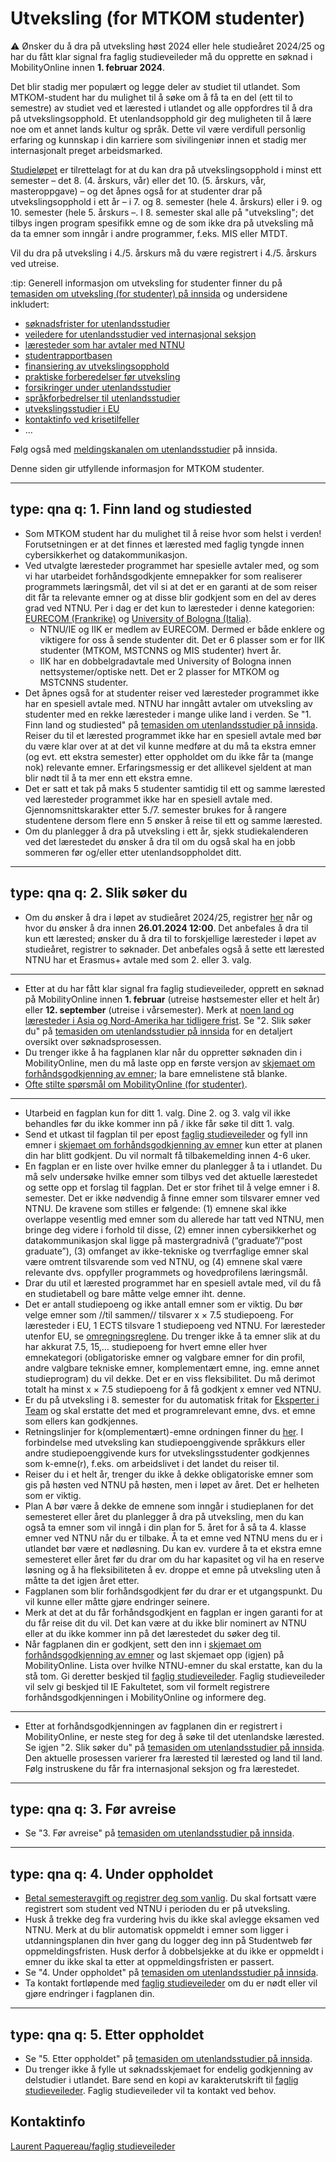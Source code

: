# Utveksling (for MTKOM studenter) 

:warning:
Ønsker du å dra på utveksling høst 2024 eller hele studieåret 2024/25 og har du fått klar signal fra faglig studieveileder må du opprette en søknad i MobilityOnline innen **1. februar 2024**.


Det blir stadig mer populært og legge deler av studiet til utlandet. Som MTKOM-student har du mulighet til å søke om å få ta en del (ett til to semestre) av studiet ved et lærested i utlandet og alle oppfordres til å dra på utvekslingsopphold. Et utenlandsopphold gir deg muligheten til å lære noe om et annet lands kultur og språk. Dette vil være verdifull personlig erfaring og kunnskap i din karriere som sivilingeniør innen et stadig mer internasjonalt preget arbeidsmarked.

[Studieløpet](https://edu.iik.ntnu.no/mtkom) er tilrettelagt for at du kan dra på utvekslingsopphold i minst ett semester – det 8. (4. årskurs, vår) eller det 10. (5. årskurs, vår, masteroppgave) – og det åpnes også for at studenter drar på utvekslingsopphold i ett år – i 7. og 8. semester (hele 4. årskurs) eller i 9. og 10. semester (hele 5. årskurs –. I 8. semester skal alle på "utveksling"; det tilbys ingen program spesifikk emne og de som ikke dra på utveksling må da ta emner som inngår i andre programmer, f.eks. MIS eller MTDT.

Vil du dra på utveksling i 4./5. årskurs må du være registrert i 4./5. årskurs ved utreise.


:tip:
Generell informasjon om utveksling for studenter finner du på [temasiden om utveksling (for studenter) på innsida](https://i.ntnu.no/utenlandsstudier) og undersidene inkludert:
- [søknadsfrister for utenlandsstudier](https://i.ntnu.no/wiki/-/wiki/Norsk/S%C3%B8knadsfrister+for+utenlandsstudier)
- [veiledere for utenlandsstudier ved internasjonal seksjon](https://i.ntnu.no/wiki/-/wiki/Norsk/Veiledere+for+utenlandsstudier)
- [læresteder som har avtaler med NTNU](https://i.ntnu.no/studiested-utland) 
- [studentrapportbasen](https://www.ntnu.no/studier/studier_i_utlandet/rapport/search.php)
- [finansiering av utvekslingsopphold](https://i.ntnu.no/wiki/-/wiki/Norsk/Finansiering+av+utvekslingsopphold)
- [praktiske forberedelser før utveksling](https://i.ntnu.no/wiki/-/wiki/Norsk/Praktiske+forberedelser+f%C3%B8r+utveksling)
- [forsikringer under utenlandsstudier](https://i.ntnu.no/wiki/-/wiki/Norsk/Forsikringer+under+utenlandsstudier)
- [språkforbedrelser til utenlandsstudier](https://i.ntnu.no/wiki/-/wiki/Norsk/Spr%C3%A5kforberedelser+til+utenlandsstudier)
- [utvekslingsstudier i EU](https://i.ntnu.no/wiki/-/wiki/Norsk/Utvekslingsstudier+i+EU)
- [kontaktinfo ved krisetilfeller](https://i.ntnu.no/wiki/-/wiki/Norsk/Krise+under+utenlandsstudiene)
- …

Følg også med [meldingskanalen om utenlandsstudier](https://innsida.ntnu.no/start#/feed/0925fb87-67fd-3c03-a35b-944cfb80c768) på innsida.

Denne siden gir utfyllende informasjon for MTKOM studenter.


---
type: qna
q: 1. Finn land og studiested
---
- Som MTKOM student har du mulighet til å reise hvor som helst i verden! Forutsetningen er at det finnes et lærested med faglig tyngde innen cybersikkerhet og datakommunikasjon. 
- Ved utvalgte læresteder programmet har spesielle avtaler med, og som vi har utarbeidet forhåndsgodkjente emnepakker for som realiserer programmets læringsmål, det vil si at det er en garanti at de som reiser dit får ta relevante emner og at disse blir godkjent som en del av deres grad ved NTNU. Per i dag er det kun to læresteder i denne kategorien: [EURECOM (Frankrike)](http://www.eurecom.fr/en) og [University of Bologna (Italia)](https://www.unibo.it/en/). 
    * NTNU/IE og IIK er medlem av EURECOM. Dermed er både enklere og viktigere for oss å sende studenter dit. Det er 6 plasser som er for IIK studenter (MTKOM, MSTCNNS og MIS studenter) hvert år.
    * IIK har en dobbelgradavtale med University of Bologna innen nettsystemer/optiske nett. Det er 2 plasser for MTKOM og MSTCNNS studenter.
- Det åpnes også for at studenter reiser ved læresteder programmet ikke har en spesiell avtale med. NTNU har inngått avtaler om utveksling av studenter med en rekke læresteder i mange ulike land i verden. Se "1. Finn land og studiested" på [temasiden om utenlandsstudier på innsida](https://i.ntnu.no/utenlandsstudier). Reiser du til et lærested programmet ikke har en spesiell avtale med bør du være klar over at at det vil kunne medføre at du må ta ekstra emner (og evt. ett ekstra semester) etter oppholdet om du ikke får ta (mange nok) relevante emner. Erfaringsmessig er det allikevel sjeldent at man blir nødt til å ta mer enn ett ekstra emne.
- Det er satt et tak på maks 5 studenter samtidig til ett og samme lærested ved læresteder programmet ikke har en spesiell avtale med. Gjennomsnittskarakter etter 5./7. semester brukes for å rangere studentene dersom flere enn 5 ønsker å reise til ett og samme lærested.
- Om du planlegger å dra på utveksling i ett år, sjekk studiekalenderen ved det lærestedet du ønsker å dra til om du også skal ha en jobb sommeren før og/eller etter utenlandsoppholdet ditt.


---
type: qna
q: 2. Slik søker du
---
- Om du ønsker å dra i løpet av studieåret 2024/25, registrer [her](https://s.ntnu.no/mtkom-utveksling-24-25) når og hvor du ønsker å dra innen **26.01.2024 12:00**. Det anbefales å dra til kun ett lærested; ønsker du å dra til to forskjellige læresteder i løpet av studieåret, registrer to søknader. Det anbefales også å sette ett lærested NTNU har et Erasmus+ avtale med som 2. eller 3. valg.
---
- Etter at du har fått klar signal fra faglig studieveileder, opprett en søknad på MobilityOnline innen **1. februar** (utreise høstsemester eller et helt år) eller **12. september** (utreise i vårsemester). Merk at [noen land og læresteder i Asia og Nord-Amerika har tidligere frist](https://i.ntnu.no/wiki/-/wiki/Norsk/S%C3%B8knadsfrister+for+utenlandsstudier). Se "2. Slik søker du" på [temasiden om utenlandsstudier på innsida](https://i.ntnu.no/utenlandsstudier) for en detaljert oversikt over søknadsprosessen.
- Du trenger ikke å ha fagplanen klar når du oppretter søknaden din i MobilityOnline, men du må laste opp en første versjon av [skjemaet om forhåndsgodkjenning av emner](https://www.ntnu.no/studier/studier_i_utlandet/rapport/tilleggskjema.php); la bare emnelistene stå blanke.
- [Ofte stilte spørsmål om MobilityOnline (for studenter)](https://i.ntnu.no/wiki/-/wiki/Norsk/Mobility-Online+for+studenter).
---
- Utarbeid en fagplan kun for ditt 1. valg. Dine 2. og 3. valg vil ikke behandles før du ikke kommer inn på / ikke får søke til ditt 1. valg. 
- Send et utkast til fagplan til per epost [faglig studieveileder](studieveileder@komtek.ntnu.no) og fyll inn emner i [skjemaet om forhåndsgodkjenning av emner](https://www.ntnu.no/studier/studier_i_utlandet/rapport/tilleggskjema.php) kun etter at planen din har blitt godkjent. Du vil normalt få tilbakemelding innen 4-6 uker.
- En fagplan er en liste over hvilke emner du planlegger å ta i utlandet. Du må selv undersøke hvilke emner som tilbys ved det aktuelle lærestedet og sette opp et forslag til fagplan. Det er stor frihet til å velge emner i 8. semester. Det er ikke nødvendig å finne emner som tilsvarer emner ved NTNU. De kravene som stilles er følgende: (1) emnene skal ikke overlappe vesentlig med emner som du allerede har tatt ved NTNU, men bringe deg videre i forhold til disse, (2) emner innen cybersikkerhet og datakommunikasjon skal ligge på mastergradnivå (“graduate”/“post graduate”), (3) omfanget av ikke-tekniske og tverrfaglige emner skal være omtrent tilsvarende som ved NTNU, og (4) emnene skal være relevante dvs. oppfyller programmets og hovedprofilens læringsmål.
- Drar du util et lærested programmet har en spesiell avtale med, vil du få en studietabell og bare måtte velge emner iht. denne.
- Det er antall studiepoeng og ikke antall emner som er viktig. Du bør velge emner som //til sammen// tilsvarer x × 7.5 studiepoeng.  For læresteder i EU, 1 ECTS tilsvare 1 studiepoeng ved NTNU. For læresteder utenfor EU, se [omregningsreglene](https://www.ntnu.no/international/studentweb/gnag/gnag.htm). Du trenger ikke å ta emner slik at du har akkurat 7.5, 15,… studiepoeng for hvert emne eller hver emnekategori (obligatoriske emner og valgbare emner for din profil, andre valgbare tekniske emner, komplementært emne, ing. emne annet studieprogram) du vil dekke. Det er en viss fleksibilitet. Du må derimot totalt ha minst x × 7.5 studiepoeng for å få godkjent x emner ved NTNU.
- Er du på utveksling i 8. semester for du automatisk fritak for [Eksperter i Team](https://i.ntnu.no/wiki/-/wiki/Norsk/Eksperter+i+team+-+for+studenter) og skal erstatte det med et programrelevant emne, dvs. et emne som ellers kan godkjennes.
- Retningslinjer for k(omplementært)-emne ordningen finner du [her](https://s.ntnu.no/retningslinjer-for-k-emne-ordning-nov-2019). I forbindelse med utveksling kan studiepoenggivende språkkurs eller andre studiepoenggivende kurs for utvekslingsstudenter godkjennes som k-emne(r), f.eks. om arbeidslivet i det landet du reiser til.
- Reiser du i et helt år, trenger du ikke å dekke obligatoriske emner som gis på høsten ved NTNU på høsten, men i løpet av året. Det er helheten som er viktig. 
- Plan A bør være å dekke de emnene som inngår i studieplanen for det semesteret eller året du planlegger å dra på utveksling, men du kan også ta emner som vil inngå i din plan for 5. året for å så ta 4. klasse emner ved NTNU når du er tilbake. Å ta et emne ved NTNU mens du er i utlandet bør være et nødløsning. Du kan ev. vurdere å ta et ekstra emne semesteret eller året før du drar om du har kapasitet og vil ha en reserve løsning og å ha fleksibiliteten å ev. droppe et emne på utveksling uten å måtte ta det igjen året etter.
- Fagplanen som blir forhåndsgodkjent før du drar er et utgangspunkt. Du vil kunne eller måtte gjøre endringer seinere.
- Merk at det at du får forhåndsgodkjent en fagplan er ingen garanti for at du får reise dit du vil. Det kan være at du ikke blir nominert av NTNU eller at du ikke kommer inn på det lærestedet du søker deg til.
- Når fagplanen din er godkjent, sett den inn i [skjemaet om forhåndsgodkjenning av emner](https://www.ntnu.no/studier/studier_i_utlandet/rapport/tilleggskjema.php) og last skjemaet opp (igjen) på MobilityOnline. Lista over hvilke NTNU-emner du skal erstatte, kan du la stå tom. Gi deretter beskjed til [faglig studieveileder](studieveileder@komtek.ntnu.no). Faglig studieveileder vil selv gi beskjed til IE Fakultetet, som vil formelt registrere forhåndsgodkjenningen i MobilityOnline og informere deg.
---
- Etter at forhåndsgodkjenningen av fagplanen din er registrert i MobilityOnline, er neste steg for deg å søke til det utenlandske lærested. Se igjen "2. Slik søker du" på [temasiden om utenlandsstudier på innsida](https://i.ntnu.no/utenlandsstudier). Den aktuelle prosessen varierer fra lærested til lærested og land til land. Følg instruskene du får fra internasjonal seksjon og fra lærestedet.


---
type: qna
q: 3. Før avreise
---
- Se "3. Før avreise" på [temasiden om utenlandsstudier på innsida](https://i.ntnu.no/utenlandsstudier).


---
type: qna
q: 4. Under oppholdet
---
- [Betal semesteravgift og registrer deg som vanlig](https://i.ntnu.no/wiki/-/wiki/Norsk/Semesteravgift+og+registrering). Du skal fortsatt være registrert som student ved NTNU i perioden du er på utveksling.
- Husk å trekke deg fra vurdering hvis du ikke skal avlegge eksamen ved NTNU. Merk at du blir automatisk oppmeldt i emner som ligger i utdanningsplanen din hver gang du logger deg inn på Studentweb før oppmeldingsfristen. Husk derfor å dobbelsjekke at du ikke er oppmeldt i emner du ikke skal ta etter at oppmeldingsfristen er passert.
- Se "4. Under oppholdet" på [temasiden om utenlandsstudier på innsida](https://i.ntnu.no/utenlandsstudier).
- Ta kontakt fortløpende med [faglig studieveileder](studieveileder@komtek.ntnu.no) om du er nødt eller vil gjøre endringer i fagplanen din.


---
type: qna
q: 5. Etter oppholdet
---
- Se "5. Etter oppholdet" på [temasiden om utenlandsstudier på innsida](https://i.ntnu.no/utenlandsstudier).
- Du trenger ikke å fylle ut søknadsskjemaet for endelig godkjenning av delstudier i utlandet. Bare send en kopi av karakterutskrift til [faglig studieveileder](studieveileder@komtek.ntnu.no). Faglig studieveileder vil ta kontakt ved behov.


## Kontaktinfo

[Laurent Paquereau/faglig studieveileder](mailto:studieveileder@komtek.ntnu.no)
